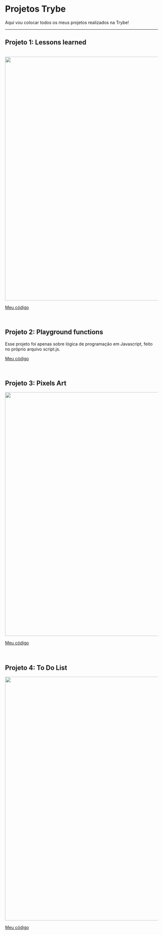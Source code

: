 # Projetos Trybe

Aqui vou colocar todos os meus projetos realizados na Trybe!

<hr>

## Projeto 1: Lessons learned

<br>

<img src="https://github.com/joaobruno05/projetos_trybe/blob/master/INTRODUCTION_WEB-DEVELOPMENT/Projeto_1/Projeto_Lessons-learned/First-Project-Trybe.gif" width="800">

[Meu código](https://github.com/joaobruno05/projetos_trybe/tree/master/INTRODUCTION_WEB-DEVELOPMENT/Projeto_1/Projeto_Lessons-learned)

<br>

## Projeto 2: Playground functions

Esse projeto foi apenas sobre lógica de programação em Javascript, feito no próprio arquivo script.js.

[Meu código](https://github.com/joaobruno05/projetos_trybe/tree/master/INTRODUCTION_WEB-DEVELOPMENT/Projeto_2/Projeto_Playground-functions)

<br>

## Projeto 3: Pixels Art

<img src="https://github.com/joaobruno05/projetos_trybe/blob/master/INTRODUCTION_WEB-DEVELOPMENT/Projeto_3/Projeto_Pixels-art/Project-Pixels-Art.gif" width="800">

[Meu código](https://github.com/joaobruno05/projetos_trybe/tree/master/INTRODUCTION_WEB-DEVELOPMENT/Projeto_3/Projeto_Pixels-art)

<br>

## Projeto 4: To Do List
<img src ="https://github.com/joaobruno05/projetos_trybe/blob/master/INTRODUCTION_WEB-DEVELOPMENT/Projeto_4/Projeto_To-do-List/To-Do-List-Project.gif" width="800">

[Meu código](https://github.com/joaobruno05/projetos_trybe/tree/master/INTRODUCTION_WEB-DEVELOPMENT/Projeto_4/Projeto_To-do-List)

<br>

